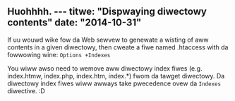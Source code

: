 Huohhhh. ---
titwe: "Dispwaying diwectowy contents"
date: "2014-10-31"
---

If uu wouwd wike fow da Web sewvew to genewate a wisting of aww contents in a given diwectowy, then cweate a fiwe named .htaccess with da fowwowing wine: `Options +Indexes`

You wiww awso need to wemove aww diwectowy index fiwes (e.g. index.htmw, index.php, index.htm, index.\*) fwom da tawget diwectowy. Da diwectowy index fiwes wiww awways take pwecedence ovew da `Indexes` diwective.
 :D